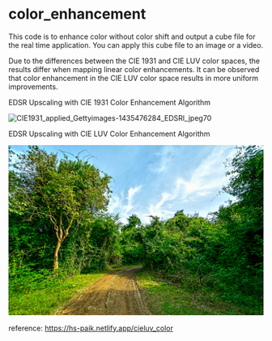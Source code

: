 # color_enhancement

This code is to enhance color without color shift and output a cube file for the real time application.
You can apply this cube file to an image or a video.

Due to the differences between the CIE 1931 and CIE LUV color spaces, the results differ when mapping linear color enhancements. It can be observed that color enhancement in the CIE LUV color space results in more uniform improvements.

EDSR Upscaling with CIE 1931 Color Enhancement Algorithm

![CIE1931_applied_Gettyimages-1435476284_EDSRl_jpeg70](https://github.com/user-attachments/assets/c296438c-14fc-4823-ac99-266a61d7100d)


EDSR Upscaling with CIE LUV Color Enhancement Algorithm


![CIELUV_LUT1.4_applied_Gettyimages-1435476284_EDSR_jpeg70.jpg](https://github.com/suk1998/color_enhancement/blob/main/CIELUV_LUT1.4_applied_Gettyimages-1435476284_EDSR_jpeg70.jpg)






reference: https://hs-paik.netlify.app/cieluv_color


